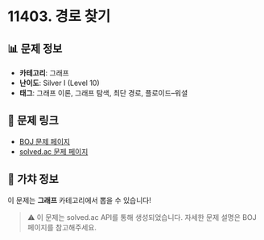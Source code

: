 # 11403. 경로 찾기

## 📊 문제 정보
- **카테고리**: 그래프
- **난이도**: Silver I (Level 10)
- **태그**: 그래프 이론, 그래프 탐색, 최단 경로, 플로이드–워셜

## 🔗 문제 링크
- [BOJ 문제 페이지](https://www.acmicpc.net/problem/11403)
- [solved.ac 문제 페이지](https://solved.ac/problems/11403)

## 🎯 가챠 정보
이 문제는 **그래프** 카테고리에서 뽑을 수 있습니다!

> ⚠️ 이 문제는 solved.ac API를 통해 생성되었습니다. 
> 자세한 문제 설명은 BOJ 페이지를 참고해주세요.
